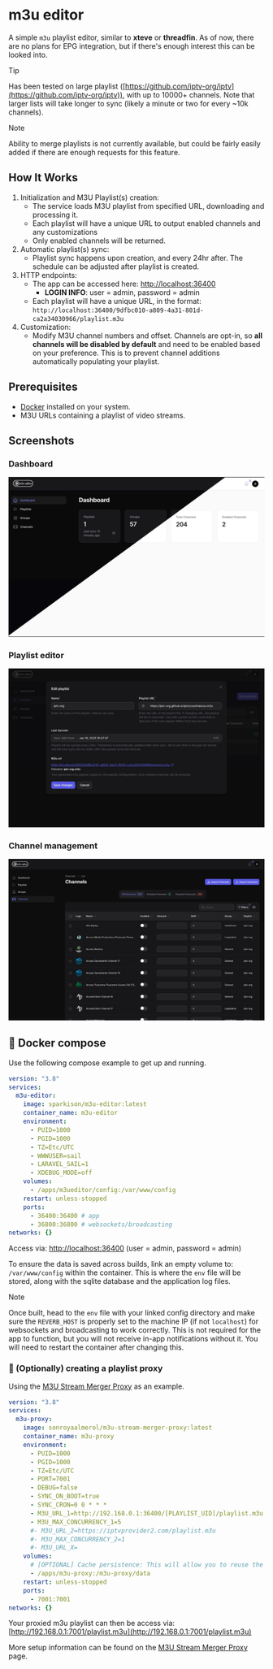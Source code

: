 # m3u editor

A simple `m3u` playlist editor, similar to **xteve** or **threadfin**. 
As of now, there are no plans for EPG integration, but if there's enough interest this can be looked into.

> [!TIP]  
> Has been tested on large playlist ([https://github.com/iptv-org/iptv](https://github.com/iptv-org/iptv)), with up to 10000+ channels. Note that larger lists will take longer to sync (likely a minute or two for every ~10k channels).

> [!NOTE]  
> Ability to merge playlists is not currently available, but could be fairly easily added if there are enough requests for this feature.

## How It Works
1. Initialization and M3U Playlist(s) creation:
    - The service loads M3U playlist from specified URL, downloading and processing it.
    - Each playlist will have a unique URL to output enabled channels and any customizations
    - Only enabled channels will be returned.
2. Automatic playlist(s) sync:
    - Playlist sync happens upon creation, and every 24hr after. The schedule can be adjusted after playlist is created.
3. HTTP endpoints:
    - The app can be accessed here: [http://localhost:36400](http://localhost:36400)
      - **LOGIN INFO**: user = admin, password = admin
    - Each playlist will have a unique URL, in the format: `http://localhost:36400/9dfbc010-a809-4a31-801d-ca2a34030966/playlist.m3u`
4. Customization:
    - Modify M3U channel numbers and offset. Channels are opt-in, so **all channels will be disabled by default** and need to be enabled based on your preference. This is to prevent channel additions automatically populating your playlist.

## Prerequisites
- [Docker](https://www.docker.com/) installed on your system.
- M3U URLs containing a playlist of video streams.

## Screenshots

### Dashboard

![Dashboard](./screenshots/dashboard.jpg)

### Playlist editor

![Dashboard](./screenshots/playlist-manager-popout.jpg)

### Channel management

![Channel Management](./screenshots/channel-management.jpg)

## 🐳 Docker compose

Use the following compose example to get up and running.

```yaml
version: "3.8"
services:
  m3u-editor:
    image: sparkison/m3u-editor:latest
    container_name: m3u-editor
    environment:
      - PUID=1000
      - PGID=1000
      - TZ=Etc/UTC
      - WWWUSER=sail
      - LARAVEL_SAIL=1
      - XDEBUG_MODE=off
    volumes:
      - /apps/m3ueditor/config:/var/www/config
    restart: unless-stopped
    ports:
      - 36400:36400 # app
      - 36800:36800 # websockets/broadcasting
networks: {}

```

Access via: [http://localhost:36400](http://localhost:36400) (user = admin, password = admin)

To ensure the data is saved across builds, link an empty volume to: `/var/www/config` within the container. This is where the `env` file will be stored, along with the sqlite database and the application log files.

> [!NOTE]  
> Once built, head to the `env` file with your linked config directory and make sure the `REVERB_HOST` is properly set to the machine IP (if not `localhost`) for websockets and broadcasting to work correctly. This is not required for the app to function, but you will not receive in-app notifications without it. You will need to restart the container after changing this.

### 📡 (Optionally) creating a playlist proxy

Using the [M3U Stream Merger Proxy](https://github.com/sonroyaalmerol/m3u-stream-merger-proxy) as an example.

```yaml
version: "3.8"
services:
  m3u-proxy:
    image: sonroyaalmerol/m3u-stream-merger-proxy:latest
    container_name: m3u-proxy
    environment:
      - PUID=1000
      - PGID=1000
      - TZ=Etc/UTC
      - PORT=7001
      - DEBUG=false
      - SYNC_ON_BOOT=true
      - SYNC_CRON=0 0 * * *
      - M3U_URL_1=http://192.168.0.1:36400/[PLAYLIST_UID]/playlist.m3u
      - M3U_MAX_CONCURRENCY_1=5
      #- M3U_URL_2=https://iptvprovider2.com/playlist.m3u
      #- M3U_MAX_CONCURRENCY_2=1
      #- M3U_URL_X=
    volumes:
      # [OPTIONAL] Cache persistence: This will allow you to reuse the M3U cache across container recreates.
      - /apps/m3u-proxy:/m3u-proxy/data
    restart: unless-stopped
    ports:
      - 7001:7001
networks: {}

```

Your proxied m3u playlist can then be access via: [http://192.168.0.1:7001/playlist.m3u](http://192.168.0.1:7001/playlist.m3u)

More setup information can be found on the [M3U Stream Merger Proxy](https://github.com/sonroyaalmerol/m3u-stream-merger-proxy) page.
